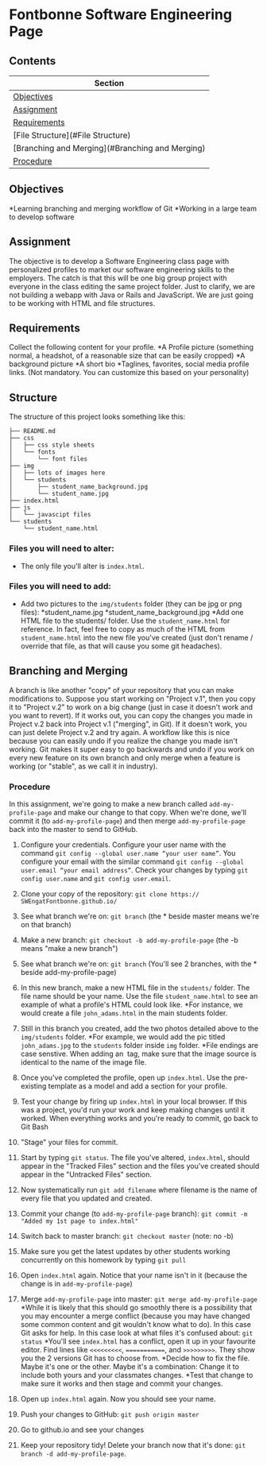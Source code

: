 # Fontbonne Software Engineering Page

## Contents

|Section                            |
|-----------------------------------|
|[Objectives](#objectives)          |
|[Assignment](#assignment)          |
|[Requirements](#requirements)      |
|[File Structure](#File Structure)       |
|[Branching and Merging](#Branching and Merging)|
|[Procedure](#Procedure)            |


## Objectives

*Learning branching and merging workflow of Git
*Working in a large team to develop software


## Assignment

The objective is to develop a Software Engineering class page with personalized profiles to market our software engineering skills to the employers. The catch is that this will be one big group project with everyone in the class editing the same project folder. Just to clarify, we are not building a webapp with Java or Rails and JavaScript. We are just going to be working with HTML and file structures. 

## Requirements
Collect the following content for your profile.
*A Profile picture (something normal, a headshot, of a reasonable size that can be easily cropped)
*A background picture
*A short bio
*Taglines, favorites, social media profile links. (Not mandatory. You can customize this based on your personality)


## Structure

The structure of this project looks something like this:

```text
├── README.md
├── css
│   ├── css style sheets
│   └── fonts
│       └── font files
├── img
│   ├── lots of images here
│   └── students
│       ├── student_name_background.jpg
│       └── student_name.jpg
├── index.html
├── js
│   └── javascipt files
└── students
    └── student_name.html
```

### Files you will need to alter:
* The only file you'll alter is `index.html`. 

### Files you will need to add:
* Add two pictures to the `img/students` folder (they can be jpg or png files): 
	*student_name.jpg
	*student_name_background.jpg
*Add one HTML file to the students/ folder. Use the `student_name.html` for reference. In fact, feel free to copy as much of the HTML from `student_name.html` into the new file you've created (just don't rename / override that file, as that will cause you some git headaches).

## Branching and Merging
A branch is like another "copy" of your repository that you can make modifications to. Suppose you start working on "Project v.1", then you copy it to "Project v.2" to work on a big change (just in case it doesn't work and you want to revert). If it works out, you can copy the changes you made in Project v.2 back into Project v.1 ("merging", in Git). If it doesn't work, you can just delete Project v.2 and try again.
A workflow like this is nice because you can easily undo if you realize the change you made isn't working. Git makes it super easy to go backwards and undo if you work on every new feature on its own branch and only merge when a feature is working (or "stable", as we call it in industry).


### Procedure
In this assignment, we're going to make a new branch called `add-my-profile-page` and make our change to that copy. When we're done, we'll commit it (to `add-my-profile-page`) and then merge `add-my-profile-page` back into the master to send to GitHub.

1.	Configure your credentials. Configure your user name with the command `git config --global user.name “your user name”`. You configure your email with the similar command `git config --global user.email “your email address”`. Check your changes by typing `git config user.name` and `git config user.email`.

2.	Clone your copy of the repository: `git clone https:// SWEngatFontbonne.github.io/`

3.	See what branch we're on: `git branch` (the * beside master means we're on that branch)

4.	Make a new branch: `git checkout -b add-my-profile-page` (the -b means "make a new branch")

5.	See what branch we're on: `git branch` (You'll see 2 branches, with the * beside add-my-profile-page)

6.	In this new branch, make a new HTML file in the `students/` folder. The file name should be your name. Use the file `student_name.html` to see an example of what a profile's HTML could look like.
  *For instance, we would create a file `john_adams.html` in the main students folder.
  
7.	Still in this branch you created, add the two photos detailed above to the `img/students` folder. 
  *For example, we would add the pic titled `john_adams.jpg` to the `students` folder inside `img` folder.
  *File endings are case senstive. When adding an <image> tag, make sure that the image source is identical to the name of the image file.
  
8.	Once you've completed the profile, open up `index.html`. Use the pre-existing template as a model and add a section for your profile.

9.	Test your change by firing up `index.html` in your local browser. If this was a project, you'd run your work and keep making changes until it worked. When everything works and you're ready to commit, go back to Git Bash

10.	"Stage" your files for commit. 
  1. Start by typing `git status`. The file you've altered, `index.html`, should appear in the "Tracked Files" section and the files you've created should appear in the "Untracked Files" section.
  2. Now systematically run `git add filename` where filename is the name of every file that you updated and created.

11. Commit your change (to `add-my-profile-page` branch): `git commit -m "Added my 1st page to index.html"`

12.	Switch back to master branch: `git checkout master` (note: no -b)

13. Make sure you get the latest updates by other students working concurrently on this homework by typing `git pull`

14.	Open `index.html` again. Notice that your name isn't in it (because the change is in `add-my-profile-page`)

15.	Merge `add-my-profile-page` into master: `git merge add-my-profile-page`
  *While it is likely that this should go smoothly there is a possibility that you may encounter a merge conflict (because you may have changed some common content and git wouldn't know what to do). In this case Git asks for help. In this case look at what files it's confused about: `git status`
  *You'll see `index.html` has a conflict, open it up in your favourite editor. Find lines like `<<<<<<<<<`, `===========`, and `>>>>>>>>>`. They show you the 2 versions Git has to choose from.
  *Decide how to fix the file. Maybe it's one or the other. Maybe it's a combination: Change it to include both yours and your classmates changes.
  *Test that change to make sure it works and then stage and commit your changes.

16.	Open up `index.html` again. Now you should see your name.

17.	Push your changes to GitHub: `git push origin master`

18. Go to github.io and see your changes

19. Keep your repository tidy! Delete your branch now that it's done: `git branch -d add-my-profile-page`.

